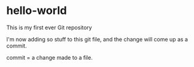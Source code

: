 # hello-world
This is my first ever Git repository


I'm now adding so stuff to this git file, and the change will come up as a commit.

commit = a change made to a file.
